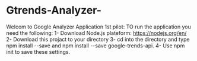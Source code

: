 # Gtrends-Analyzer-
Welcom to Google Analyzer Application 1st pilot:
TO run the application you need the following:
1- Download Node.js plateform: https://nodejs.org/en/ 
2- Download this projact to your directory
3- cd into the directory and type npm install --save  and npm install --save google-trends-api.
4- Use npm init to save these settings.
